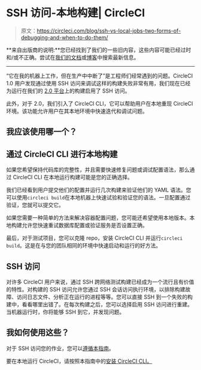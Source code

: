 # SSH 访问-本地构建| CircleCI

> 原文：<https://circleci.com/blog/ssh-vs-local-jobs-two-forms-of-debugging-and-when-to-do-them/>

**来自出版商的说明:**您已经找到了我们的一些旧内容，这些内容可能已经过时和/或不正确。尝试在[我们的文档](https://circleci.com/docs/)或[博客](https://circleci.com/blog/)中搜索最新信息。

* * *

“它在我的机器上工作，但在生产中中断了”是工程师们经常遇到的问题。CircleCI 1.0 用户发现通过使用 SSH 访问来调试这样的构建失败非常有用，我们现在已经为运行在我们的 [2.0 平台](https://circleci.com/docs/)上的构建启用了 SSH 访问。

此外，对于 2.0，我们引入了 CircleCI CLI，它可以帮助用户在本地重现 CircleCI 环境。该功能允许用户在其本地环境中快速迭代和调试问题。

## 我应该使用哪一个？

## 通过 CircleCI CLI 进行本地构建

如果您希望保持代码库的完整性，并且需要快速修复问题或调试配置语法，那么通过 CircleCI CLI 在本地运行构建可能是您的正确选择。

我们已经看到用户提交他们的配置并运行几次构建来验证他们的 YAML 语法。您可以使用`circleci build`在本地机器上快速试验和验证您的语法。一旦配置通过验证，您就可以提交它。

如果您需要一种简单的方法来解决容器配置问题，您可能还希望使用本地版本。本地构建允许您快速重试数据库配置或验证服务是否设置正确。

最后，对于测试项目，您可以克隆 repo，安装 CircleCI CLI 并运行`circleci build`。这是在与您的团队相同的环境中快速启动和运行的好方法。

## SSH 访问

对许多 CircleCI 用户来说，通过 SSH 跨网络测试构建已经成为一个流行且有价值的特性。对构建的 SSH 访问允许您通过 SSH 会话访问执行环境，以排除构建故障、访问日志文件、分析正在运行的进程等等。您可以直接 SSH 到一个失败的构建中，看看哪里出错了。在每次构建之后，您可以选择启用 SSH 访问进行重建。当机器运行时，你将能够 SSH 到它，并发现问题。

## 我如何使用这些？

对于 SSH 访问您的作业，您可以[遵循本指南](https://circleci.com/docs/ssh-access-jobs/)。

要在本地运行 CircleCI，请按照本指南中的[安装 CircleCI CLI。](https://circleci.com/docs/local-jobs/)
